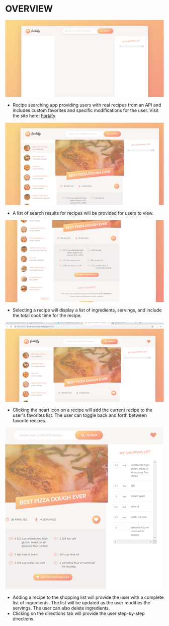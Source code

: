 # OVERVIEW
<img src='/dist/img/home.PNG'>

* Recipe searching app providing users with real recipes from an API
  and includes custom favorites and specific modifications for the user.
  Visit the site here: <a href="https://forkify-nick-parsley.netlify.app/">Forkify</a>
  

<img src='/dist/img/recipesearch1.PNG'>

* A list of search results for recipes will be provided for users to view.


<img src='/dist/img/recipesearch2.PNG'>

* Selecting a recipe will display a list of ingredients, servings, and include
  the total cook time for the recipe.


<img src='/dist/img/recipesearch3.PNG'>

* Clicking the heart icon on a recipe will add the current recipe to the user's
  favorites list.  The user can toggle back and forth between favorite recipes.


<img src='/dist/img/shoppinglist.PNG'>

* Adding a recipe to the shopping list will provide the user with a complete
  list of ingredients.  The list will be updated as the user modifies the
  servings.  The user can also delete ingredients.
* Clicking on the directions tab will provide the user step-by-step directions.

